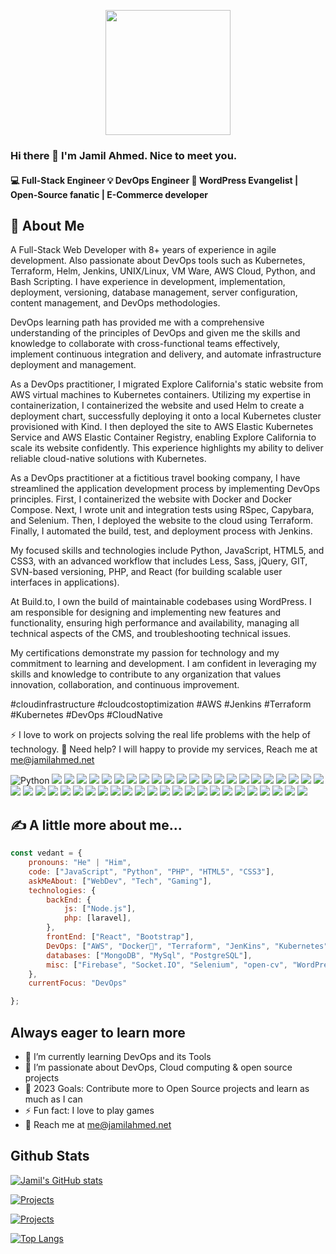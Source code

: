 <p align="center"><a href="https://github.com/jimi008/jimi008"><img style="text-align:center;" src="https://camo.githubusercontent.com/62da68eb62b1e5f175f7d1f0191dd89a653d7908feb22d37d4a0ab07365d6791/68747470733a2f2f6d656469612e67697068792e636f6d2f6d656469612f4d3967624264396e6244724f5475314d71782f67697068792e676966" width=200></a>
</p>




### Hi there 👋 I'm Jamil Ahmed. Nice to meet you.

#### 💻 Full-Stack Engineer 💡 DevOps Engineer 📢 WordPress Evangelist | Open-Source fanatic | E-Commerce developer

## 🚀 About Me
A Full-Stack Web Developer with 8+ years of experience in agile development. Also passionate about DevOps tools such as Kubernetes, Terraform, Helm, Jenkins, UNIX/Linux, VM Ware, AWS Cloud, Python, and Bash Scripting. I have experience in development, implementation, deployment, versioning, database management, server configuration, content management, and DevOps methodologies. 

DevOps learning path has provided me with a comprehensive understanding of the principles of DevOps and given me the skills and knowledge to collaborate with cross-functional teams effectively, implement continuous integration and delivery, and automate infrastructure deployment and management.

As a DevOps practitioner, I migrated Explore California's static website from AWS virtual machines to Kubernetes containers. Utilizing my expertise in containerization, I containerized the website and used Helm to create a deployment chart, successfully deploying it onto a local Kubernetes cluster provisioned with Kind. I then deployed the site to AWS Elastic Kubernetes Service and AWS Elastic Container Registry, enabling Explore California to scale its website confidently. This experience highlights my ability to deliver reliable cloud-native solutions with Kubernetes. 

As a DevOps practitioner at a fictitious travel booking company, I have streamlined the application development process by implementing DevOps principles. First, I containerized the website with Docker and Docker Compose. Next, I wrote unit and integration tests using RSpec, Capybara, and Selenium. Then, I deployed the website to the cloud using Terraform. Finally, I automated the build, test, and deployment process with Jenkins.

My focused skills and technologies include Python, JavaScript, HTML5, and CSS3, with an advanced workflow that includes Less, Sass, jQuery, GIT, SVN-based versioning,  PHP, and React (for building scalable user interfaces in applications).

At Build.to, I own the build of maintainable codebases using WordPress. I am responsible for designing and implementing new features and functionality, ensuring high performance and availability, managing all technical aspects of the CMS, and troubleshooting technical issues.

My certifications demonstrate my passion for technology and my commitment to learning and development. I am confident in leveraging my skills and knowledge to contribute to any organization that values innovation, collaboration, and continuous improvement.

#cloudinfrastructure #cloudcostoptimization #AWS #Jenkins #Terraform #Kubernetes #DevOps #CloudNative

⚡ I love to work on projects solving the real life problems with the help of technology. 💬 Need help? I will happy to provide my services, Reach me at me@jamilahmed.net


![Python](https://img.shields.io/badge/Python-3776AB?style=for-the-badge&logo=python&logoColor=white)
![](https://img.shields.io/badge/JavaScript-F7DF1E?style=for-the-badge&logo=javascript&logoColor=black)
![](https://img.shields.io/badge/HTML5-E34F26?style=for-the-badge&logo=html5&logoColor=white)
![](https://img.shields.io/badge/CSS3-1572B6?style=for-the-badge&logo=css3&logoColor=white)
![](https://img.shields.io/badge/Sass-CC6699?style=for-the-badge&logo=sass&logoColor=white)
![](https://img.shields.io/badge/PHP-777BB4?style=for-the-badge&logo=php&logoColor=white)
![](https://img.shields.io/badge/Shell_Script-121011?style=for-the-badge&logo=gnu-bash&logoColor=white)
![](https://img.shields.io/badge/React_Native-20232A?style=for-the-badge&logo=react&logoColor=61DAFB)
![](https://img.shields.io/badge/MongoDB-4EA94B?style=for-the-badge&logo=mongodb&logoColor=white)
![](https://img.shields.io/badge/Express.js-404D59?style=for-the-badge)
![](https://img.shields.io/badge/React-20232A?style=for-the-badge&logo=react&logoColor=61DAFB)
![](https://img.shields.io/badge/Node.js-43853D?style=for-the-badge&logo=node.js&logoColor=white)
![](https://img.shields.io/badge/npm-CB3837?style=for-the-badge&logo=npm&logoColor=white)
![](https://img.shields.io/badge/Bootstrap-563D7C?style=for-the-badge&logo=bootstrap&logoColor=white)
![](https://img.shields.io/badge/Material--UI-0081CB?style=for-the-badge&logo=material-ui&logoColor=white)
![](https://img.shields.io/badge/jQuery-0769AD?style=for-the-badge&logo=jquery&logoColor=white)
![](https://img.shields.io/badge/Laravel-FF2D20?style=for-the-badge&logo=laravel&logoColor=white)
![](https://img.shields.io/badge/MySQL-00000F?style=for-the-badge&logo=mysql&logoColor=white)
![](https://img.shields.io/badge/MongoDB-4EA94B?style=for-the-badge&logo=mongodb&logoColor=white)
![](https://img.shields.io/badge/Heroku-430098?style=for-the-badge&logo=heroku&logoColor=white)
![](https://img.shields.io/badge/Amazon_AWS-FF9900?style=for-the-badge&logo=amazonaws&logoColor=white)
![](https://img.shields.io/badge/Google_Cloud-4285F4?style=for-the-badge&logo=google-cloud&logoColor=white)
![](https://img.shields.io/badge/GitHub_Actions-2088FF?style=for-the-badge&logo=github-actions&logoColor=white)
![](https://img.shields.io/badge/docker-%230db7ed.svg?style=for-the-badge&logo=docker&logoColor=white)
![](https://img.shields.io/badge/ESLint-4B3263?style=for-the-badge&logo=eslint&logoColor=white)
![](https://img.shields.io/badge/kubernetes-%23326ce5.svg?style=for-the-badge&logo=kubernetes&logoColor=white)
![](https://img.shields.io/badge/Postman-FF6C37?style=for-the-badge&logo=postman&logoColor=white)
![](https://img.shields.io/badge/terraform-%235835CC.svg?style=for-the-badge&logo=terraform&logoColor=white)
![](https://img.shields.io/badge/-ElasticSearch-005571?style=for-the-badge&logo=elasticsearch)
![](https://img.shields.io/badge/Trello-%23026AA7.svg?style=for-the-badge&logo=Trello&logoColor=white)
![](https://img.shields.io/badge/vagrant-%231563FF.svg?style=for-the-badge&logo=vagrant&logoColor=white)
![](https://img.shields.io/badge/VMware-607078?logo=vmware&logoColor=white&style=for-the-badge)
![](https://img.shields.io/badge/Linux-FCC624?style=for-the-badge&logo=linux&logoColor=black)
![](https://img.shields.io/badge/Ubuntu-E95420?style=for-the-badge&logo=ubuntu&logoColor=white)
![](https://img.shields.io/badge/Windows-0078D6?style=for-the-badge&logo=windows&logoColor=white)
![](https://img.shields.io/badge/WSL-0a97f5?style=for-the-badge&logo=linux&logoColor=white)
![](https://img.shields.io/badge/Amazon%20DynamoDB-4053D6?style=for-the-badge&logo=Amazon%20DynamoDB&logoColor=white)
![](https://img.shields.io/badge/GIT-E44C30?style=for-the-badge&logo=git&logoColor=white)
![](https://img.shields.io/badge/powershell-5391FE?style=for-the-badge&logo=powershell&logoColor=white)
![](https://img.shields.io/badge/Jenkins-D24939?style=for-the-badge&logo=Jenkins&logoColor=white)
![](https://img.shields.io/badge/Wordpress-21759B?style=for-the-badge&logo=wordpress&logoColor=white)
![](https://img.shields.io/badge/Cloudflare-F38020?style=for-the-badge&logo=Cloudflare&logoColor=white)
![](https://img.shields.io/badge/Microsoft_Office-D83B01?style=for-the-badge&logo=microsoft-office&logoColor=white)
![](https://img.shields.io/badge/NVIDIA-GTX1070-76B900?style=for-the-badge&logo=nvidia&logoColor=white)
![](https://img.shields.io/badge/Figma-F24E1E?style=for-the-badge&logo=figma&logoColor=white)
![](https://img.shields.io/badge/UpWork-6FDA44?style=for-the-badge&logo=Upwork&logoColor=white)
![](https://img.shields.io/badge/Visual_Studio_Code-0078D4?style=for-the-badge&logo=visual%20studio%20code&logoColor=white)



## :writing_hand: A little more about me...
```javascript
const vedant = {
    pronouns: "He" | "Him",
    code: ["JavaScript", "Python", "PHP", "HTML5", "CSS3"],
    askMeAbout: ["WebDev", "Tech", "Gaming"],
    technologies: {
        backEnd: {
            js: ["Node.js"],
            php: [laravel],
        },
        frontEnd: ["React", "Bootstrap"],
        DevOps: ["AWS", "Docker🐳", "Terraform", "JenKins", "Kubernetes", "Shell Script", "Linux"],
        databases: ["MongoDB", "MySql", "PostgreSQL"],
        misc: ["Firebase", "Socket.IO", "Selenium", "open-cv", "WordPress", "LinkedIn","Git"]
    },
    currentFocus: "DevOps"

};
```
## Always eager to learn more

 - 🌱 I’m currently learning DevOps and its Tools
 - 👯 I’m passionate about DevOps, Cloud computing & open source projects
 - 🥅 2023 Goals: Contribute more to Open Source projects and learn as much as I can
 - ⚡ Fun fact: I love to play games
 - 💬 Reach me at me@jamilahmed.net

## Github Stats

[![Jamil's GitHub stats](https://github-readme-stats.vercel.app/api?username=jimi008&count_private=true&show_icons=true&theme=jolly)](https://github.com/jimi008/jimi008)

[![Projects](https://github-readme-stats.vercel.app/api/pin/?username=jimi008&repo=Address-Book-Follow-up-Table)](https://github.com/jimi008/Address-Book-Follow-up-Table) 

[![Projects](https://github-readme-stats.vercel.app/api/pin/?username=jimi008&repo=Animated-WordPress-Login)](https://github.com/jimi008/Animated-WordPress-Login)

[![Top Langs](https://github-readme-stats.vercel.app/api/top-langs/?username=jimi008&layout=compact)](https://github.com/jimi008/jimi008)

<!--
**jimi008/jimi008** is a ✨ _special_ ✨ repository because its `README.md` (this file) appears on your GitHub profile.

Here are some ideas to get you started:

- 🔭 I’m currently working on ...
- 🌱 I’m currently learning ...
- 👯 I’m looking to collaborate on ...
- 🤔 I’m looking for help with ...
- 💬 Ask me about ...
- 📫 How to reach me: ...
- 😄 Pronouns: ...
- ⚡ Fun fact: ...
-->

